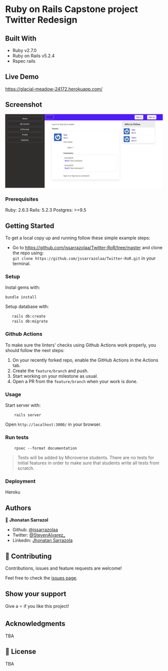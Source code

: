 # Ruby on Rails Capstone project Twitter Redesign

## Built With

- Ruby v2.7.0
- Ruby on Rails v5.2.4
- Rspec rails

## Live Demo

https://glacial-meadow-24172.herokuapp.com/

## Screenshot

![App](/app/assets/images/screenshot-ror.png)

### Prerequisites

Ruby: 2.6.3
Rails: 5.2.3
Postgres: >=9.5

## Getting Started

To get a local copy up and running follow these simple example steps:

- Go to https://github.com/jssarrazolaa/Twitter-RoR/tree/master and clone the repo using: <br>
`git clone https://github.com/jssarrazolaa/Twitter-RoR.git` in your terminal.

### Setup

Instal gems with:

```
bundle install
```

Setup database with:

```
   rails db:create
   rails db:migrate
```

### Github Actions

To make sure the linters' checks using Github Actions work properly, you should follow the next steps:

1. On your recently forked repo, enable the GitHub Actions in the Actions tab.
2. Create the `feature/branch` and push.
3. Start working on your milestone as usual.
4. Open a PR from the `feature/branch` when your work is done.


### Usage

Start server with:

```
    rails server
```

Open `http://localhost:3000/` in your browser.

### Run tests

```
    rpsec --format documentation
```

> Tests will be added by Microverse students. There are no tests for initial features in order to make sure that students write all tests from scratch.

### Deployment

Heroku

## Authors

👤 **Jhonatan Sarrazol**
- Github: [@jssarrazolaa](https://github.com/jssarrazolaa)
- Twitter: [@StevenAlvarez_](https://twitter.com/StevenAlvarez_)
- Linkedin: [Jhonatan Sarrazola](https://www.linkedin.com/in/jhonatan-sarrazola-6a46a01a5/)

## 🤝 Contributing

Contributions, issues and feature requests are welcome!

Feel free to check the [issues page](issues/).

## Show your support

Give a ⭐️ if you like this project!

## Acknowledgments

TBA

## 📝 License

TBA

